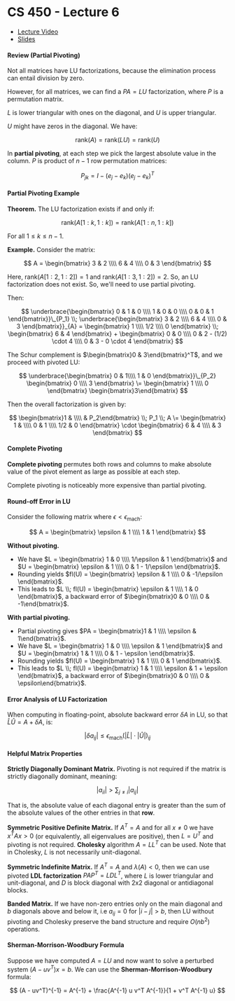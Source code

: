# CS 450 - Lecture 6

* [Lecture Video](https://mediaspace.illinois.edu/media/t/1_qt6mvjzy/330048022)
* [Slides](https://relate.cs.illinois.edu/course/cs450-s24/f/lectures/02-lecture.pdf)

#### Review (Partial Pivoting)

Not all matrices have LU factorizations, because the elimination process can entail division by zero.

However, for all matrices, we can find a $PA = LU$ factorization, where $P$ is a permutation matrix.

$L$ is lower triangular with ones on the diagonal, and $U$ is upper triangular.

$U$ might have zeros in the diagonal. We have:

$$
\text{rank}(A) = \text{rank}(LU) = \text{rank}(U)
$$

In **partial pivoting**, at each step we pick the largest 
absolute value in the column. $P$ is product of $n-1$
row permutation matrices:

$$
P_{jk} = I - (e_j - e_k)(e_j - e_k)^T
$$

#### Partial Pivoting Example

**Theorem.** The LU factorization exists if and only if:

$$
\text{rank}(A[1:k, 1:k]) = \text{rank}(A[1:n, 1:k])
$$

For all $1 \leq k \leq n - 1$.

**Example.** Consider the matrix:

$$
A = \begin{bmatrix}
3 & 2 \\\\
6 & 4 \\\\
0 & 3
\end{bmatrix}
$$

Here, $\text{rank}(A[1:2, 1:2]) = 1$ and $\text{rank}(A[1:3, 1:2]) = 2$.
So, an LU factorization does not exist. So, we'll need to use partial pivoting.

Then:

$$
\underbrace{\begin{bmatrix}
0 & 1 & 0 \\\\
1 & 0 & 0 \\\\
0 & 0 & 1
\end{bmatrix}}\_{P_1}
\\;
\underbrace{\begin{bmatrix}
3 & 2 \\\\
6 & 4 \\\\
0 & 3
\end{bmatrix}}_{A}
= \begin{bmatrix}
1 \\\\
1/2 \\\\
0
\end{bmatrix}
\\;
\begin{bmatrix}
6 & 4
\end{bmatrix}
+
\begin{bmatrix}
0 & 0 \\\\
0 & 2 - (1/2) \cdot 4 \\\\
0 & 3 - 0 \cdot 4
\end{bmatrix}
$$

The Schur complement is $\begin{bmatrix}0 & 3\end{bmatrix}^T$, and
we proceed with pivoted LU:

$$
\underbrace{\begin{bmatrix}
0 & 1\\\\
1 & 0
\end{bmatrix}}\_{P_2}
\begin{bmatrix}
0 \\\\
3
\end{bmatrix}
\=
\begin{bmatrix}
1 \\\\
0
\end{bmatrix}
\begin{bmatrix}3\end{bmatrix}
$$

Then the overall factorization is given by:

$$
\begin{bmatrix}1 & \\\\ & P_2\end{bmatrix}
\\;
P_1
\\;
A
\= \begin{bmatrix}
1 &  \\\\
0 & 1 \\\\
1/2 & 0
\end{bmatrix}
\cdot
\begin{bmatrix}
6 & 4 \\\\
  & 3
\end{bmatrix}
$$

#### Complete Pivoting

**Complete pivoting** permutes both rows and columns to make absolute value
of the pivot element as large as possible at each step.

Complete pivoting is noticeably more expensive than partial pivoting.

#### Round-off Error in LU

Consider the following matrix where $\epsilon < \epsilon_{\text{mach}}$:

$$
A = \begin{bmatrix}
\epsilon & 1 \\\\
1 & 1
\end{bmatrix}
$$

**Without pivoting.**

* We have $L = \begin{bmatrix}
1 & 0 \\\\
1/\epsilon & 1
\end{bmatrix}$ and $U = \begin{bmatrix}
\epsilon & 1 \\\\
0 & 1 - 1/\epsilon
\end{bmatrix}$.
* Rounding yields $fl(U) = \begin{bmatrix}
\epsilon & 1 \\\\
0 & -1/\epsilon
\end{bmatrix}$.
* This leads to $L \\; fl(U) = \begin{bmatrix}
\epsilon & 1 \\\\
1 & 0
\end{bmatrix}$, a backward error of $\begin{bmatrix}0 & 0 \\\\
0 & -1\end{bmatrix}$.


**With partial pivoting.**
* Partial pivoting gives $PA = \begin{bmatrix}1 & 1 \\\\
\epsilon & 1\end{bmatrix}$.
* We have $L = \begin{bmatrix}
1 & 0 \\\\
\epsilon & 1
\end{bmatrix}$ and $U = \begin{bmatrix}
1 & 1 \\\\
0 & 1 - \epsilon
\end{bmatrix}$.
* Rounding yields $fl(U) = \begin{bmatrix}
1 & 1 \\\\
0 & 1
\end{bmatrix}$.
* This leads to $L \\; fl(U) = \begin{bmatrix}
1 & 1 \\\\
\epsilon & 1 + \epsilon
\end{bmatrix}$, a backward error of $\begin{bmatrix}0 & 0 \\\\
0 & \epsilon\end{bmatrix}$.

#### Error Analysis of LU Factorization

When computing in floating-point, absolute backward error $\delta A$ in LU,
so that $\hat L \hat U = A + \delta A$, is:

$$
\lvert \delta a_{ij} \rvert \leq \epsilon_{\text{mach}} (\lvert \hat L \rvert \cdot \lvert \hat U \rvert)_{ij}
$$

#### Helpful Matrix Properties

**Strictly Diagonally Dominant Matrix.** Pivoting is not required if the matrix is strictly diagonally dominant, meaning:

$$
\lvert a_{ii} \rvert > \sum_{j \neq i} \lvert a_{ij} \rvert
$$

That is, the absolute value of each diagonal entry is greater than the sum of the absolute values of the other entries in that **row**.

**Symmetric Positive Definite Matrix.** If $A^T = A$ and for all $x \neq 0$ we have $x^T A x > 0$ (or equivalently, all eigenvalues are positive), then $L = U^T$ and pivoting is not required. **Cholesky** algorithm $A = LL^T$ can be used. Note that in Cholesky, $L$ is not necessarily unit-diagonal.

**Symmetric Indefinite Matrix.** If $A^T = A$  and $\lambda(A) < 0$, then
we can use pivoted **LDL factorization** $P A P^T = L D L^T$, where $L$ is lower triangular and unit-diagonal, and $D$ is block diagonal with 2x2 diagonal or antidiagonal blocks.

**Banded Matrix.** If we have non-zero entries only on the main diagonal and $b$ diagonals above and below it, i.e $a_{ij} = 0$ for $|i - j| > b$, then
LU without pivoting and Cholesky preserve the band structure and require $O(n b^2)$ operations.

#### Sherman-Morrison-Woodbury Formula

Suppose we have computed $A = LU$ and now want to solve a perturbed system
$(A - uv^T)x = b$. We can use the **Sherman-Morrison-Woodbury** formula:

$$
(A - uv^T)^{-1} = A^{-1} + \frac{A^{-1} u v^T A^{-1}}{1 + v^T A^{-1} u}
$$

